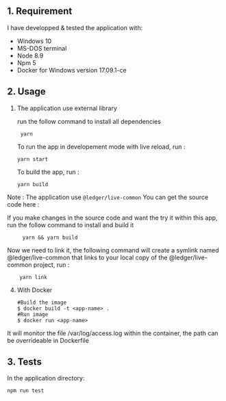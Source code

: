 ## 1. Requirement

I have developped & tested the application with:

- Windows 10
- MS-DOS terminal
- Node 8.9
- Npm 5
- Docker for Windows version 17.09.1-ce

## 2. Usage

1.  The application use external library 

    run the follow command to install all dependencies

         yarn
     
     To run the app in developement mode with live reload, run :
        
        yarn start
        
    To build the app, run :
        
        yarn build
         
Note : The application use `@ledger/live-common` You can get the source code here :

 If you make changes in the source code and want the try it within this app,
 run the follow command to install and build it

         yarn && yarn build
         
 Now we need to link it, the following command will create a symlink named
 @ledger/live-common that links to your local copy of the @ledger/live-common project, run : 
        
        yarn link
        
        


4)  With Docker

        #Build the image
        $ docker build -t <app-name> .
        #Run image
        $ docker run <app-name>

It will monitor the file /var/log/access.log within the container, the path can be overrideable in Dockerfile

## 3. Tests

In the application directory:

    npm run test
